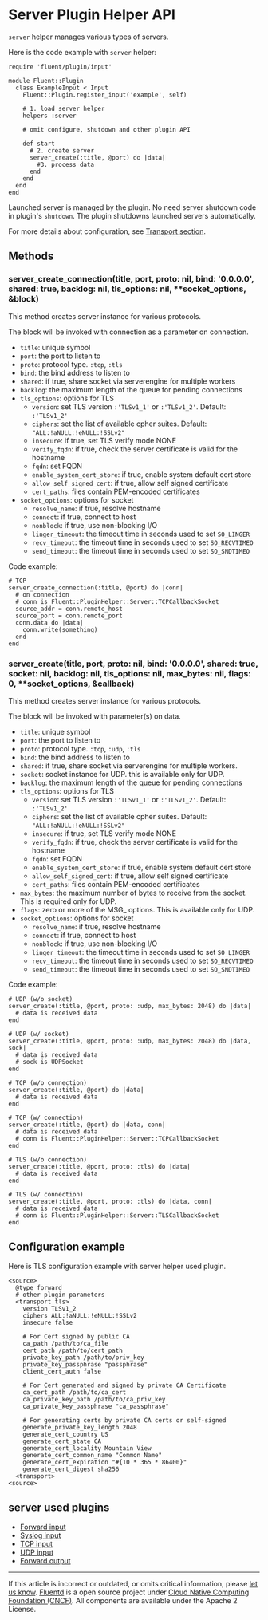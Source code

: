 # Server Plugin Helper API

`server` helper manages various types of servers.

Here is the code example with `server` helper:

``` {.CodeRay}
require 'fluent/plugin/input'

module Fluent::Plugin
  class ExampleInput < Input
    Fluent::Plugin.register_input('example', self)

    # 1. load server helper
    helpers :server

    # omit configure, shutdown and other plugin API

    def start
      # 2. create server
      server_create(:title, @port) do |data|
        #3. process data
      end
    end
  end
end
```

Launched server is managed by the plugin. No need server shutdown code
in plugin's `shutdown`. The plugin shutdowns launched servers
automatically.

For more details about configuration, see [Transport section](/articles/transport-section.md).


## Methods


### server\_create\_connection(title, port, proto: nil, bind: '0.0.0.0', shared: true, backlog: nil, tls\_options: nil, \*\*socket\_options, &block)

This method creates server instance for various protocols.

The block will be invoked with connection as a parameter on connection.

-   `title`: unique symbol
-   `port`: the port to listen to
-   `proto`: protocol type. `:tcp`, `:tls`
-   `bind`: the bind address to listen to
-   `shared`: if true, share socket via serverengine for multiple
    workers
-   `backlog`: the maximum length of the queue for pending connections
-   `tls_options`: options for TLS
    -   `version`: set TLS version `:'TLSv1_1'` or `:'TLSv1_2'`.
        Default: `:'TLSv1_2'`
    -   `ciphers`: set the list of available cpher suites. Default:
        `"ALL:!aNULL:!eNULL:!SSLv2"`
    -   `insecure`: if true, set TLS verify mode NONE
    -   `verify_fqdn`: if true, check the server certificate is valid
        for the hostname
    -   `fqdn`: set FQDN
    -   `enable_system_cert_store`: if true, enable system default cert
        store
    -   `allow_self_signed_cert`: if true, allow self signed certificate
    -   `cert_paths`: files contain PEM-encoded certificates
-   `socket_options`: options for socket
    -   `resolve_name`: if true, resolve hostname
    -   `connect`: if true, connect to host
    -   `nonblock`: if true, use non-blocking I/O
    -   `linger_timeout`: the timeout time in seconds used to set
        `SO_LINGER`
    -   `recv_timeout`: the timeout time in seconds used to set
        `SO_RECVTIMEO`
    -   `send_timeout`: the timeout time in seconds used to set
        `SO_SNDTIMEO`

Code example:

``` {.CodeRay}
# TCP
server_create_connection(:title, @port) do |conn|
  # on connection
  # conn is Fluent::PluginHelper::Server::TCPCallbackSocket
  source_addr = conn.remote_host
  source_port = conn.remote_port
  conn.data do |data|
    conn.write(something)
  end
end
```


### server\_create(title, port, proto: nil, bind: '0.0.0.0', shared: true, socket: nil, backlog: nil, tls\_options: nil, max\_bytes: nil, flags: 0, \*\*socket\_options, &callback)

This method creates server instance for various protocols.

The block will be invoked with parameter(s) on data.

-   `title`: unique symbol
-   `port`: the port to listen to
-   `proto`: protocol type. `:tcp`, `:udp`, `:tls`
-   `bind`: the bind address to listen to
-   `shared`: if true, share socket via serverengine for multiple
    workers.
-   `socket`: socket instance for UDP. this is available only for UDP.
-   `backlog`: the maximum length of the queue for pending connections
-   `tls_options`: options for TLS
    -   `version`: set TLS version `:'TLSv1_1'` or `:'TLSv1_2'`.
        Default: `:'TLSv1_2'`
    -   `ciphers`: set the list of available cpher suites. Default:
        `"ALL:!aNULL:!eNULL:!SSLv2"`
    -   `insecure`: if true, set TLS verify mode NONE
    -   `verify_fqdn`: if true, check the server certificate is valid
        for the hostname
    -   `fqdn`: set FQDN
    -   `enable_system_cert_store`: if true, enable system default cert
        store
    -   `allow_self_signed_cert`: if true, allow self signed certificate
    -   `cert_paths`: files contain PEM-encoded certificates
-   `max_bytes`: the maximum number of bytes to receive from the socket.
    This is required only for UDP.
-   `flags`: zero or more of the MSG\_ options. This is available only
    for UDP.
-   `socket_options`: options for socket
    -   `resolve_name`: if true, resolve hostname
    -   `connect`: if true, connect to host
    -   `nonblock`: if true, use non-blocking I/O
    -   `linger_timeout`: the timeout time in seconds used to set
        `SO_LINGER`
    -   `recv_timeout`: the timeout time in seconds used to set
        `SO_RECVTIMEO`
    -   `send_timeout`: the timeout time in seconds used to set
        `SO_SNDTIMEO`

Code example:

``` {.CodeRay}
# UDP (w/o socket)
server_create(:title, @port, proto: :udp, max_bytes: 2048) do |data|
  # data is received data
end

# UDP (w/ socket)
server_create(:title, @port, proto: :udp, max_bytes: 2048) do |data, sock|
  # data is received data
  # sock is UDPSocket
end

# TCP (w/o connection)
server_create(:title, @port) do |data|
  # data is received data
end

# TCP (w/ connection)
server_create(:title, @port) do |data, conn|
  # data is received data
  # conn is Fluent::PluginHelper::Server::TCPCallbackSocket
end

# TLS (w/o connection)
server_create(:title, @port, proto: :tls) do |data|
  # data is received data
end

# TLS (w/ connection)
server_create(:title, @port, proto: :tls) do |data, conn|
  # data is received data
  # conn is Fluent::PluginHelper::Server::TLSCallbackSocket
end
```


## Configuration example

Here is TLS configuration example with server helper used plugin.

``` {.CodeRay}
<source>
  @type forward
  # other plugin parameters
  <transport tls>
    version TLSv1_2
    ciphers ALL:!aNULL:!eNULL:!SSLv2
    insecure false

    # For Cert signed by public CA
    ca_path /path/to/ca_file
    cert_path /path/to/cert_path
    private_key_path /path/to/priv_key
    private_key_passphrase "passphrase"
    client_cert_auth false

    # For Cert generated and signed by private CA Certificate
    ca_cert_path /path/to/ca_cert
    ca_private_key_path /path/to/ca_priv_key
    ca_private_key_passphrase "ca_passphrase"

    # For generating certs by private CA certs or self-signed
    generate_private_key_length 2048
    generate_cert_country US
    generate_cert_state CA
    generate_cert_locality Mountain View
    generate_cert_common_name "Common Name"
    generate_cert_expiration "#{10 * 365 * 86400}"
    generate_cert_digest sha256
  <transport>
<source>
```


## server used plugins

-   [Forward input](/articles/in_forward.md)
-   [Syslog input](/articles/in_syslog.md)
-   [TCP input](/articles/in_tcp.md)
-   [UDP input](/articles/in_udp.md)
-   [Forward output](/articles/out_forward.md)


------------------------------------------------------------------------

If this article is incorrect or outdated, or omits critical information, please [let us know](https://github.com/fluent/fluentd-docs/issues?state=open).
[Fluentd](http://www.fluentd.org/) is a open source project under [Cloud Native Computing Foundation (CNCF)](https://cncf.io/). All components are available under the Apache 2 License.
